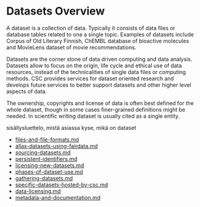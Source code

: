 # Datasets Overview

A dataset is a collection of data. Typically it consists of data files or database 
tables related to one a single topic. Examples of datasets include Corpus of Old 
Literary Finnish, ChEMBL database of bioactive molecules and MovieLens dataset 
of movie recommendations.

Datasets are the corner stone of data driven computing and data analysis. Datasets 
allow to focus on the origin, life cycle and ethical use of data resources, instead 
of the technicalities of single data files or computing methods. CSC provides 
services for dataset oriented research and develops future services to better 
support datasets and other higher level aspects of data.

The ownership, copyrights and license of data is often best defined for the whole 
dataset, though in some cases finer-grained definitions might be needed. In 
scientific writing dataset is usually cited as a single entity. 

sisällysluettelo, mistä asiassa kyse, mikä on dataset

* [files-and-file-formats.md](files-and-file-formats.md)
* [allas-datasets-using-fairdata.md](allas-datasets-using-fairdata.md)
* [sourcing-datasets.md](sourcing-datasets.md)
* [persistent-identifiers.md](persistent-identifiers.md)
* [licensing-new-datasets.md](licensing-new-datasets.md)
* [phases-of-dataset-use.md](phases-of-dataset-use.md)
* [gathering-datasets.md](gathering-datasets.md)
* [specific-datasets-hosted-by-csc.md](specific-datasets-hosted-by-csc.md)
* [data-licensing.md](data-licensing.md)
* [metadata-and-documentation.md](metadata-and-documentation.md)
